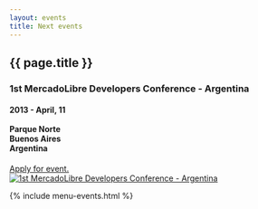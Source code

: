 ```yaml
---
layout: events
title: Next events
---
```



<section class="main main-content">
    <h1>{{ page.title }}</h1>

<!--<p>O Lorem Ipsum é um texto modelo da indústria tipográfica e de impressão. O Lorem Ipsum tem vindo a ser o texto padrão usado por estas indústrias desde o ano de 1500, quando uma misturou os caracteres de um texto para criar um espécime de livro. Este texto não só sobreviveu 5 séculos, mas também o salto para a tipografia electrónica, mantendo-se essencialmente inalterada. Foi popularizada nos anos 60 com a disponibilização das folhas de Letraset, que continham passagens com Lorem Ipsum, e mais recentemente com os programas de publicação como o Aldus PageMaker que incluem versões do Lorem Ipsum.</p>-->

<div class="box-event">
  <h3>1st MercadoLibre Developers Conference - Argentina</h3>
  <div class="middle">
    <div class="info-left">
      <h4>2013 - April, 11<br /><br />Parque Norte <br />Buenos Aires<br />Argentina </h4>
      <a href="http://devconf.mercadolibre.com">Apply for event.</a>
    </div>
      <a href="http://devconf.mercadolibre.com" class='banner-right'><img alt="1st MercadoLibre Developers Conference - Argentina" src="../images/buenos_aires3.jpg" ></a>
<!--      width="477px" height="140px"-->
  </div>
</div>

</section>


{% include menu-events.html %}
